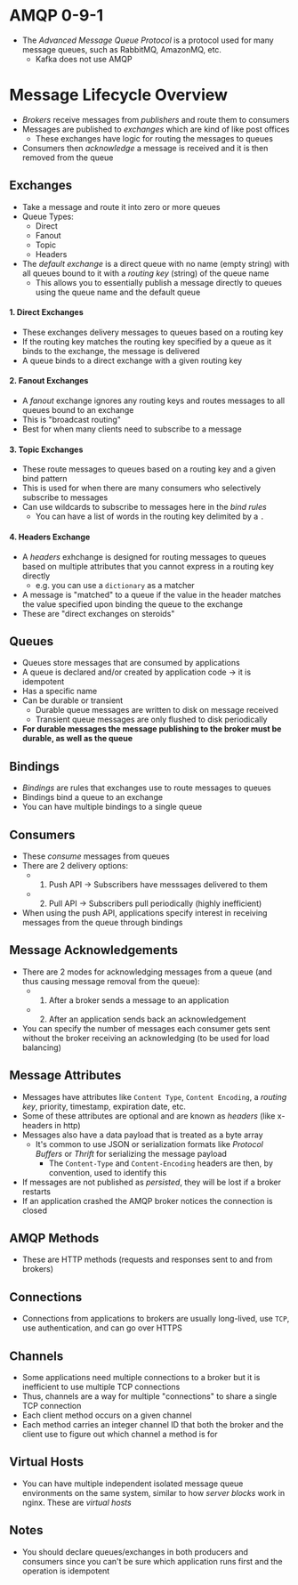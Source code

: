 # AMQP 0-9-1 

- The *Advanced Message Queue Protocol* is a protocol used for many message queues, such as RabbitMQ, AmazonMQ, etc.
  - Kafka does not use AMQP

# Message Lifecycle Overview

- *Brokers* receive messages from *publishers* and route them to consumers
- Messages are published to *exchanges* which are kind of like post offices
    - These exchanges have logic for routing the messages to queues 
- Consumers then *acknowledge* a message is received and it is then removed from the queue

## Exchanges

- Take a message and route it into zero or more queues
- Queue Types: 
    - Direct
    - Fanout
    - Topic
    - Headers
- The *default exchange* is a direct queue with no name (empty string) with all queues bound to it with a *routing key* (string) of the queue name
    - This allows you to essentially publish a message directly to queues using the queue name and the default queue

#### 1. Direct Exchanges

- These exchanges delivery messages to queues based on a routing key
- If the routing key matches the routing key specified by a queue as it binds to the exchange, the message is delivered
- A queue binds to a direct exchange with a given routing key

#### 2. Fanout Exchanges

- A *fanout* exchange ignores any routing keys and routes messages to all queues bound to an exchange
- This is "broadcast routing"
- Best for when many clients need to subscribe to a message

#### 3. Topic Exchanges

- These route messages to queues based on a routing key and a given bind pattern
- This is used for when there are many consumers who selectively subscribe to messages
- Can use wildcards to subscribe to messages here in the *bind rules*
    - You can have a list of words in the routing key delimited by a `.`

#### 4. Headers Exchange

- A *headers* exhchange is designed for routing messages to queues based on multiple attributes that you cannot express
in a routing key directly
    - e.g. you can use a `dictionary` as a matcher
- A message is "matched" to a queue if the value in the header matches the value specified upon binding the queue to the 
exchange
- These are "direct exchanges on steroids"


## Queues

- Queues store messages that are consumed by applications
- A queue is declared and/or created by application code -> it is idempotent
- Has a specific name
- Can be durable or transient
    - Durable queue messages are written to disk on message received
    - Transient queue messages are only flushed to disk periodically
- **For durable messages the message publishing to the broker must be durable, as well as the queue**


## Bindings

- *Bindings* are rules that exchanges use to route messages to queues
- Bindings bind a queue to an exchange 
- You can have multiple bindings to a single queue


## Consumers

- These *consume* messages from queues
- There are 2 delivery options:
    - 1. Push API -> Subscribers have messsages delivered to them
    - 2. Pull API -> Subscribers pull periodically (highly inefficient)
- When using the push API, applications specify interest in receiving messages from the queue through bindings

## Message Acknowledgements

- There are 2 modes for acknowledging messages from a queue (and thus causing message removal from the queue):
    - 1. After a broker sends a message to an application
    - 2. After an application sends back an acknowledgement
- You can specify the number of messages each consumer gets sent without the broker receiving an acknowledging (to be used for load balancing)

## Message Attributes

- Messages have attributes like `Content Type`, `Content Encoding`, a *routing key*, priority, timestamp, expiration date, 
etc.
- Some of these attributes are optional and are known as *headers* (like x-headers in http)
- Messages also have a data payload that is treated as a byte array
    - It's common to use JSON or serialization formats like *Protocol Buffers* or *Thrift* for serializing the message payload
        - The `Content-Type` and `Content-Encoding` headers are then, by convention, used to identify this
- If messages are not published as *persisted*, they will be lost if a broker restarts 
- If an application crashed the AMQP broker notices the connection is closed

## AMQP Methods

- These are HTTP methods (requests and responses sent to and from brokers)

## Connections

- Connections from applications to brokers are usually long-lived, use `TCP`, use authentication, and can go over
HTTPS


## Channels

- Some applications need multiple connections to a broker but it is inefficient to use multiple TCP connections
- Thus, channels are a way for multiple "connections" to share a single TCP connection
- Each client method occurs on a given channel
- Each method carries an integer channel ID  that both the broker and the client use to figure out which channel a method
is for

## Virtual Hosts

- You can have multiple independent isolated message queue environments on the same system, similar to how *server blocks*
work in nginx. These are *virtual hosts*

## Notes

- You should declare queues/exchanges in both producers and consumers since you can't be sure which application runs first
and the operation is idempotent


